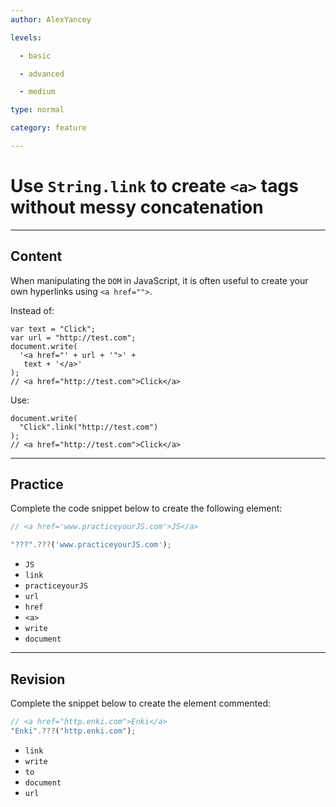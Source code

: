 ```yaml
---
author: AlexYancey

levels:

  - basic

  - advanced

  - medium

type: normal

category: feature

---
```


# Use `String.link` to create `<a>` tags without messy concatenation

---
## Content

When manipulating the `DOM` in JavaScript, it is often useful to create your own hyperlinks using `<a href="">`. 
 
Instead of:
```
var text = "Click";
var url = "http://test.com";
document.write(
  '<a href="' + url + '">' +
   text + '</a>'
);
// <a href="http://test.com">Click</a>
```

Use:

```
document.write(
  "Click".link("http://test.com")
);
// <a href="http://test.com">Click</a>
```

---
## Practice

Complete the code snippet below to create the following element:

```javascript
// <a href='www.practiceyourJS.com'>JS</a>

"???".???('www.practiceyourJS.com');
```

* `JS`
* `link`
* `practiceyourJS`
* `url`
* `href`
* `<a>`
* `write`
* `document`

---
## Revision

Complete the snippet below to create the element commented:
```javascript
// <a href="http.enki.com">Enki</a>
"Enki".???("http.enki.com");
```

* `link`
* `write`
* `to`
* `document`
* `url`

